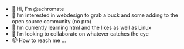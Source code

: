 - 👋 Hi, I’m @achromate
- 👀 I’m interested in webdesign to grab a buck and some adding to the open source community (no pro)
- 🌱 I’m currently learning html and the likes as well as Linux
- 💞️ I’m looking to collaborate on whatever catches the eye
- 📫 How to reach me ...

<!---
achromate/achromate is a ✨ special ✨ repository because its `README.md` (this file) appears on your GitHub profile.
You can click the Preview link to take a look at your changes.
--->
